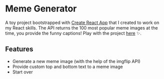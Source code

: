 # Meme Generator

A toy project bootstrapped with [Create React App](https://github.com/facebook/create-react-app) that I created to work on my React skills. The API returns the 100 most popular meme images at the time, you provide the funny captions! Play with the project [here](https://kate2797.github.io/meme-generator-react/) ✨.

## Features
* Generate a new meme image (with the help of the imgflip API)
* Provide custom top and bottom text to a meme image
* Start over
